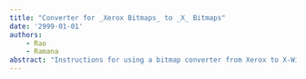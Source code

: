 ```yaml
---
title: "Converter for _Xerox Bitmaps_ to _X_ Bitmaps"
date: '2999-01-01'
authors: 
    - Rao
    - Ramana
abstract: "Instructions for using a bitmap converter from Xerox to X-Windows XBM format."
---
```


